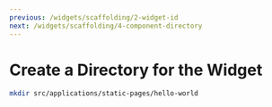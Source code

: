 ```yaml
---
previous: /widgets/scaffolding/2-widget-id
next: /widgets/scaffolding/4-component-directory
---
```


# Create a Directory for the Widget

```sh
mkdir src/applications/static-pages/hello-world
```
